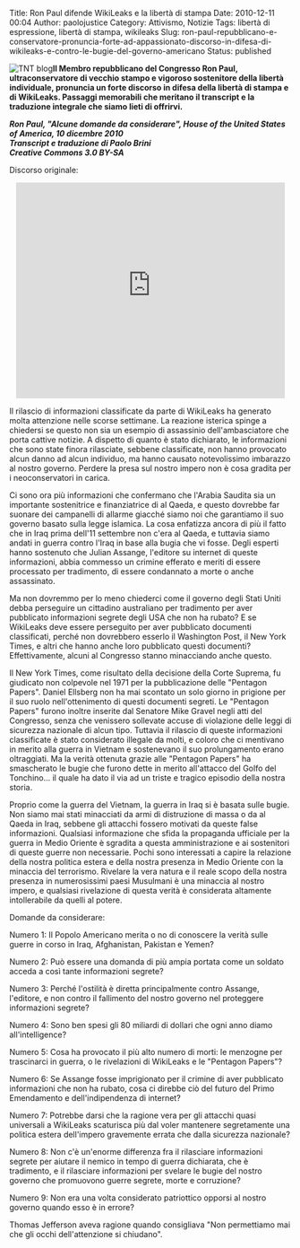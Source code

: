 Title: Ron Paul difende WikiLeaks e la libertà di stampa
Date: 2010-12-11 00:04
Author: paolojustice
Category: Attivismo, Notizie
Tags: libertà di espressione, libertà di stampa, wikileaks
Slug: ron-paul-repubblicano-e-conservatore-pronuncia-forte-ad-appassionato-discorso-in-difesa-di-wikileaks-e-contro-le-bugie-del-governo-americano
Status: published

![TNT blog](http://wikileaks.ch/static/gfx/WL_Hour_Glass_small.png)**Il Membro repubblicano del Congresso Ron Paul, ultraconservatore di vecchio stampo e vigoroso sostenitore della libertà individuale, pronuncia un forte discorso in difesa della libertà di stampa e di WikiLeaks. Passaggi memorabili che meritano il transcript e la traduzione integrale che siamo lieti di offrirvi.**  
  
<!--more-->

***Ron Paul, "Alcune domande da considerare", House of the United States of America, 10 dicembre 2010  
Transcript e traduzione di Paolo Brini  
Creative Commons 3.0 BY-SA***

Discorso originale:

<p>
<center>
<object width="480" height="385">
<param name="movie" value="http://www.youtube-nocookie.com/v/GDp1izlMQT0?fs=1&amp;hl=it_IT&amp;rel=0"></param><param name="allowFullScreen" value="true"></param><param name="allowscriptaccess" value="always"></param>

<embed src="http://www.youtube-nocookie.com/v/GDp1izlMQT0?fs=1&amp;hl=it_IT&amp;rel=0" type="application/x-shockwave-flash" allowscriptaccess="always" allowfullscreen="true" width="480" height="385">
</embed>
</object>
</center>
</p>
Il rilascio di informazioni classificate da parte di WikiLeaks ha generato molta attenzione nelle scorse settimane. La reazione isterica spinge a chiedersi se questo non sia un esempio di assassinio dell'ambasciatore che porta cattive notizie. A dispetto di quanto è stato dichiarato, le informazioni che sono state finora rilasciate, sebbene classificate, non hanno provocato alcun danno ad alcun individuo, ma hanno causato notevolissimo imbarazzo al nostro governo. Perdere la presa sul nostro impero non è cosa gradita per i neoconservatori in carica.

Ci sono ora più informazioni che confermano che l'Arabia Saudita sia un importante sostenitrice e finanziatrice di al Qaeda, e questo dovrebbe far suonare dei campanelli di allarme giacché siamo noi che garantiamo il suo governo basato sulla legge islamica. La cosa enfatizza ancora di più il fatto che in Iraq prima dell'11 settembre non c'era al Qaeda, e tuttavia siamo andati in guerra contro l'Iraq in base alla bugia che vi fosse. Degli esperti hanno sostenuto che Julian Assange, l'editore su internet di queste informazioni, abbia commesso un crimine efferato e meriti di essere processato per tradimento, di essere condannato a morte o anche assassinato.

Ma non dovremmo per lo meno chiederci come il governo degli Stati Uniti debba perseguire un cittadino australiano per tradimento per aver pubblicato informazioni segrete degli USA che non ha rubato? E se WikiLeaks deve essere perseguito per aver pubblicato documenti classificati, perché non dovrebbero esserlo il Washington Post, il New York Times, e altri che hanno anche loro pubblicato questi documenti? Effettivamente, alcuni al Congresso stanno minacciando anche questo.

Il New York Times, come risultato della decisione della Corte Suprema, fu giudicato non colpevole nel 1971 per la pubblicazione delle "Pentagon Papers". Daniel Ellsberg non ha mai scontato un solo giorno in prigione per il suo ruolo nell'ottenimento di questi documenti segreti. Le "Pentagon Papers" furono inoltre inserite dal Senatore Mike Gravel negli atti del Congresso, senza che venissero sollevate accuse di violazione delle leggi di sicurezza nazionale di alcun tipo. Tuttavia il rilascio di queste informazioni classificate è stato considerato illegale da molti, e coloro che ci mentivano in merito alla guerra in Vietnam e sostenevano il suo prolungamento erano oltraggiati. Ma la verità ottenuta grazie alle "Pentagon Papers" ha smascherato le bugie che furono dette in merito all'attacco del Golfo del Tonchino... il quale ha dato il via ad un triste e tragico episodio della nostra storia.

Proprio come la guerra del Vietnam, la guerra in Iraq si è basata sulle bugie. Non siamo mai stati minacciati da armi di distruzione di massa o da al Qaeda in Iraq, sebbene gli attacchi fossero motivati da queste false informazioni. Qualsiasi informazione che sfida la propaganda ufficiale per la guerra in Medio Oriente è sgradita a questa amministrazione e ai sostenitori di queste guerre non necessarie. Pochi sono interessati a capire la relazione della nostra politica estera e della nostra presenza in Medio Oriente con la minaccia del terrorismo. Rivelare la vera natura e il reale scopo della nostra presenza in numerosissimi paesi Musulmani è una minaccia al nostro impero, e qualsiasi rivelazione di questa verità è considerata altamente intollerabile da quelli al potere.

Domande da considerare:

Numero 1: Il Popolo Americano merita o no di conoscere la verità sulle guerre in corso in Iraq, Afghanistan, Pakistan e Yemen?

Numero 2: Può essere una domanda di più ampia portata come un soldato acceda a così tante informazioni segrete?

Numero 3: Perché l'ostilità è diretta principalmente contro Assange, l'editore, e non contro il fallimento del nostro governo nel proteggere informazioni segrete?

Numero 4: Sono ben spesi gli 80 miliardi di dollari che ogni anno diamo all'intelligence?

Numero 5: Cosa ha provocato il più alto numero di morti: le menzogne per trascinarci in guerra, o le rivelazioni di WikiLeaks e le "Pentagon Papers"?

Numero 6: Se Assange fosse imprigionato per il crimine di aver pubblicato informazioni che non ha rubato, cosa ci direbbe ciò del futuro del Primo Emendamento e dell'indipendenza di internet?

Numero 7: Potrebbe darsi che la ragione vera per gli attacchi quasi universali a WikiLeaks scaturisca più dal voler mantenere segretamente una politica estera dell'impero gravemente errata che dalla sicurezza nazionale?

Numero 8: Non c'è un'enorme differenza fra il rilasciare informazioni segrete per aiutare il nemico in tempo di guerra dichiarata, che è tradimento, e il rilasciare informazioni per svelare le bugie del nostro governo che promuovono guerre segrete, morte e corruzione?

Numero 9: Non era una volta considerato patriottico opporsi al nostro governo quando esso è in errore?

Thomas Jefferson aveva ragione quando consigliava "Non permettiamo mai che gli occhi dell'attenzione si chiudano".
